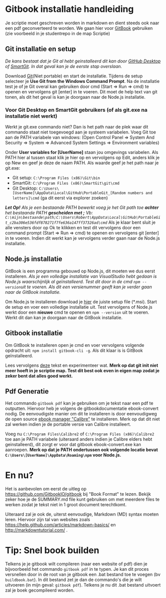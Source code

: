 # Gitbook installatie handleiding
Je scriptie moet geschreven worden in markdown en dient steeds ook naar een pdf geconverteerd te worden. We gaan hier voor [GitBook](https://github.com/GitbookIO/gitbook) gebruiken (zie voorbeeld in  je studentrepo in de map Scriptie)

## Git installatie en setup
*De kans bestaat dat je Git al hebt geinstalleerd dit kan door [GitHub Desktop](https://desktop.github.com) of [SmartGit](http://www.syntevo.com/smartgit/). In dat geval kan je de eerste stap overslaan.*

Download [Git](https://git-scm.com/download/win/)(Niet portable) en start de installatie. Tijdens de setup selecteer je **Use Git from the Windows Command Prompt**. 
Na de installatie test je of je Git overal kan gebruiken door cmd (Start => Run => cmd) te openen en vervolgens git [enter] in te voeren. Dit moet de help text van git tonen, als dit het geval is kan je doorgaan naar de Node.js installatie.

### Voor Git Desktop en SmartGit gebruikers (of als git.exe na installatie niet werkt)
Werkt je git.exe commando niet? Dan is het path naar de plek waar dit commando staat niet toegevoegd aan je systeem variabelen. 
Voeg Git toe aan de PATH variabele van windows: (Open Control Panel => System And Security => System => Advanced System Settings => Environment variables)

Onder **User variables for [UserName]** staan jou omgevings variabelen. Als PATH hier al tussen staat klik je hier op en vervolgens op Edit, anders klik je op New en geef je deze de naam PATH.
Als waarde geef je het path naar je git.exe:

*  Git setup: `C:\Program Files (x86)\Git\bin` 
*  SmartGit: `C:\Program Files (x86)\SmartGit\git\cmd`
*  Git Desktop: `C:\Users\[UserName]\AppData\Local\GitHub\PortableGit_[Random numbers and letters]\cmd` (ga dit eerst via explorer zoeken)

*__Let Op!__
Als je een bestaande PATH bewerkt voeg je het Git path toe __achter__  het bestaande PATH __gescheiden met ;__
Vb: `C:\mijn\bestaande\path;C:\Users\Robert\AppData\Local\GitHub\PortableGit_c2ba306e536fdf878271f7fe636a147ff37326ad\cmd`*
Als je klaar bent sluit je alle vensters door op Ok te klikken en test dit vervolgens door een command prompt (Start => Run => cmd) te openen en vervolgens git [enter] in te voeren. Indien dit werkt kan je vervolgens verder gaan naar de Node.js installatie.

## Node.js installatie
GitBook is een programma gebouwd op Node.js, dit moeten we dus eerst installeren.
*Als je een volledige installatie van VisualStudio hebt gedaan is Node.js waarschijnlijk al geïnstalleerd. Test dit door in de cmd `npm --version`uit te voeren. Als dit een versienummer geeft kan je verder gaan naar de GitBook installatie.*

Om Node.js te installeren download je [hier](https://nodejs.org/download/release/latest/) de juiste setup file (\*.msi). Start de setup en voer een volledige installatie uit.
Test vervolgens of Node.js werkt door een **nieuwe** cmd te openen en `npm --version` uit te voeren. Werkt dit dan kan je doorgaan naar de GitBook installatie.

## Gitbook installatie
Om GitBook te installeren open je cmd en voer vervolgens volgende opdracht uit:  `npm install gitbook-cli -g`.
Als dit klaar is is GitBook  geïnstalleerd.

Lees vervolgens [deze](https://github.com/GitbookIO/gitbook#how-to-use-it) tekst en experimenteer wat.
**Merk op dat git init niet meer hoeft in je scriptie map. Test dit best ook even in eigen map zodat je zeker bent dat alles goed werkt.**

## Pdf Generatie
Het commando `gitbook pdf` kan je gebruiken om je tekst naar een pdf te outputten. Hiervoor heb je volgens de gitbookdocumentatie ebook-convert nodig. De eenvoudigste manier om dit te installeren is door eenvoudigweg de open source [ebook manager "Calibre"](http://calibre-ebook.com/download) te installeren. Merk op dat dit niet zal werken indien je de portable versie van Calibre installeert.

Voeg nu `C:\Program Files\Calibre2` of `C:\Program Files (x86)\Calibre2` toe aan je PATH variabele (uiteraard anders indien je Calibre elders hebt geinstalleerd), dit zorgt er voor dat gitbook ebook-convert.exe kan aanroepen.
**Merk op dat je PATH ondertussen ook volgende locatie bevat `C:\Users\[UserName]\AppData\Roaming\npm` voor Node.js.**

# En nu?
Het is aanbevolen om eerst de uitleg op https://github.com/GitbookIO/gitbook  bij "Book Format" te lezen. Bekijk zeker hoe je de SUMMARY.md file kunt gebruiken om met meerdere files te werken zodat je tekst niet in 1 groot document terechtkomt.

Uiteraard zal je ook de, uiterst eenvoudige, Markdown (MD) syntax moeten leren. Hiervoor zijn tal van websites zoals https://help.github.com/articles/markdown-basics/ en http://markdowntutorial.com/ .

# Tip: Snel book builden
Telkens je je gitbook wilt compileren (naar een website of pdf) dien je bijvoorbeeld het commando `gitbook pdf` in te typen. Je kan dit proces versnellen door in de root van je gitbook een .bat bestand toe te voegen (bv `buildbook.bat`). In dit bestand zet je dan de commando's die je wilt uitvoeren (in mijn geval: `gitbook pdf`). Telkens je nu dit .bat bestand uitvoert zal je boek gecompileerd worden.
